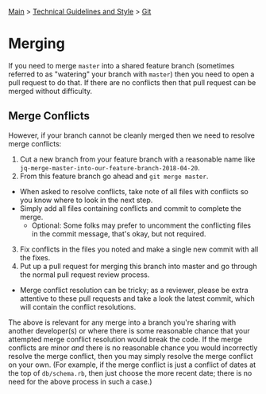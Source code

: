 [Main](../../README.md) >
[Technical Guidelines and Style](../README.md) >
[Git](./README.md)

# Merging

If you need to merge `master` into a shared feature branch (sometimes referred
to as "watering" your branch with `master`) then you need to open a pull request
to do that. If there are no conflicts then that pull request can be merged
without difficulty.

## Merge Conflicts

However, if your branch cannot be cleanly merged then we need to resolve merge
conflicts:

1. Cut a new branch from your feature branch with a reasonable name like
   `jq-merge-master-into-our-feature-branch-2018-04-20`.
2. From this feature branch go ahead and `git merge master`.
  - When asked to resolve conflicts, take note of all files with conflicts so
    you know where to look in the next step.
  - Simply add all files containing conflicts and commit to complete the merge.
    - Optional: Some folks may prefer to uncomment the conflicting files in the
      commit message, that's okay, but not required.
3. Fix conflicts in the files you noted and make a single new commit with all
the fixes.
4. Put up a pull request for merging this branch into master and go through the
normal pull request review process.
  - Merge conflict resolution can be tricky; as a reviewer, please be extra
    attentive to these pull requests and take a look the latest commit, which
    will contain the conflict resolutions.

The above is relevant for any merge into a branch you're sharing with another
developer(s) or where there is some reasonable chance that your attempted merge
conflict resolution would break the code. If the merge conflicts are minor *and*
there is no reasonable chance you would incorrectly resolve the merge conflict,
then you may simply resolve the merge conflict on your own. (For example, if the
merge conflict is just a conflict of dates at the top of `db/schema.rb`, then
just choose the more recent date; there is no need for the above process in such
a case.)
